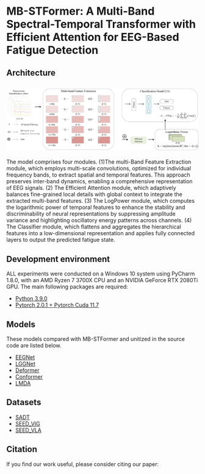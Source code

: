 # MB-STFormer: A Multi-Band Spectral-Temporal Transformer with Efficient Attention for EEG-Based Fatigue Detection

## Architecture

## ![模型结构图](./Figures/MB_STFormer.jpg)

The model comprises four modules. (1)The multi-Band Feature Extraction module, which employs multi-scale convolutions, optimized for individual frequency bands, to extract spatial and temporal features. This approach preserves inter-band dynamics, enabling a comprehensive representation of EEG signals. (2) The Efficient Attention module, which adaptively balances fine-grained local details with global context to integrate the extracted multi-band features. (3) The LogPower module, which computes the logarithmic power of temporal features to enhance the stability and discriminability of neural representations by suppressing amplitude variance and highlighting oscillatory energy patterns across channels. (4) The Classifier module, which flattens and aggregates the hierarchical features into a low-dimensional representation and applies fully connected layers to output the predicted fatigue state.

## Development environment

ALL experiments were conducted on a Windows 10 system using PyCharm 1.8.0, with an AMD Ryzen 7 3700X CPU and an NVIDIA GeForce RTX 2080Ti GPU. The main following packages are required:

- [Python 3.9.0](https://www.python.org/downloads/release/python-390/)
- [Pytorch 2.0.1 + Pytorch Cuda 11.7](https://pytorch.org/get-started/previous-versions/#v201)

## Models

These models compared with MB-STFormer and unitized in the source code are listed below.

- [EEGNet](https://github.com/vlawhern/arl-eegmodels)
- [LGGNet](https://github.com/yi-ding-cs/LGG)
- [Deformer](https://github.com/yi-ding-cs/EEG-Deformer)
- [Conformer](https://github.com/eeyhsong/EEG-Conformer)
- [LMDA](https://github.com/MiaoZhengQing/LMDA-Code)

## Datasets

- [SADT](https://figshare.com/articles/dataset/Multi-channel_EEG_recordings_during_a_sustained-attention_driving_task/6427334)
- [SEED_VIG](https://bcmi.sjtu.edu.cn/~seed/seed-vig.html)
- [SEED_VLA](https://bcmi.sjtu.edu.cn/~seed/seed-VLA.html)

## Citation

If you find our work useful, please consider citing our paper:
